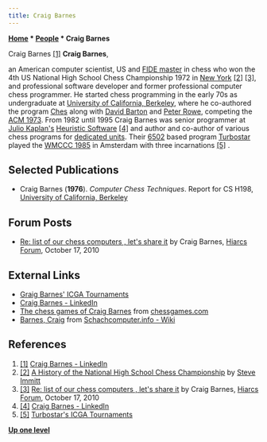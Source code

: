 ```yaml
---
title: Craig Barnes
---
```

**[Home](Home "Home") * [People](People "People") * Craig Barnes**

[](http://www.linkedin.com/pub/craig-barnes/4/b52/ab) Craig Barnes <a id="cite-note-1" href="#cite-ref-1">[1]</a>
**Craig Barnes**,

an American computer scientist, US and [FIDE master](https://en.wikipedia.org/wiki/FIDE_titles#FIDE_Master_.28FM.29) in chess who won the 4th US National High School Chess Championship 1972 in [New York](https://en.wikipedia.org/wiki/New_York_City) <a id="cite-note-2" href="#cite-ref-2">[2]</a> <a id="cite-note-3" href="#cite-ref-3">[3]</a>, and professional software developer and former professional computer chess programmer. He started chess programming in the early 70s as undergraduate at [University of California, Berkeley](University_of_California,_Berkeley "University of California, Berkeley"), where he co-authored the program [Ches](Ches "Ches") along with [David Barton](index.php?title=David_Barton&action=edit&redlink=1 "David Barton (page does not exist)") and [Peter Rowe](index.php?title=Peter_Rowe&action=edit&redlink=1 "Peter Rowe (page does not exist)"), competing the [ACM 1973](ACM_1973 "ACM 1973"). From 1982 until 1995 Craig Barnes was senior programmer at [Julio Kaplan's](Julio_Kaplan "Julio Kaplan") [Heuristic Software](Heuristic_Software "Heuristic Software") <a id="cite-note-4" href="#cite-ref-4">[4]</a> and author and co-author of various chess programs for [dedicated units](Dedicated_Chess_Computers "Dedicated Chess Computers"). Their [6502](6502 "6502") based program [Turbostar](Turbostar "Turbostar") played the [WMCCC 1985](WMCCC_1985 "WMCCC 1985") in Amsterdam with three incarnations <a id="cite-note-5" href="#cite-ref-5">[5]</a> .

## Selected Publications

- Craig Barnes (**1976**). *Computer Chess Techniques*. Report for CS H198, [University of California, Berkeley](University_of_California,_Berkeley "University of California, Berkeley")

## Forum Posts

- [Re: list of our chess computers , let's share it](http://hiarcs.net/forums/viewtopic.php?t=204&start=34) by Craig Barnes, [Hiarcs Forum](Computer_Chess_Forums "Computer Chess Forums"), October 17, 2010

## External Links

- [Graig Barnes' ICGA Tournaments](https://www.game-ai-forum.org/icga-tournaments/person.php?id=471)
- [Craig Barnes - LinkedIn](http://www.linkedin.com/pub/craig-barnes/4/b52/ab)
- [The chess games of Craig Barnes](http://www.chessgames.com/player/craig_barnes.html) from [chessgames.com](http://www.chessgames.com/index.html)
- [Barnes, Craig](http://www.schach-computer.info/wiki/index.php/Barnes,_Craig) from [Schachcomputer.info - Wiki](http://www.schach-computer.info/wiki/index.php/Hauptseite_En)

## References

1. <a id="cite-ref-1" href="#cite-note-1">[1]</a> [Craig Barnes - LinkedIn](http://www.linkedin.com/pub/craig-barnes/4/b52/ab)
1. <a id="cite-ref-2" href="#cite-note-2">[2]</a> [A History of the National High School Chess Championship](http://www.nystar.com/chesscenter/hsstory.htm) by [Steve Immitt](http://www.anusha.com/immitt.htm)
1. <a id="cite-ref-3" href="#cite-note-3">[3]</a> [Re: list of our chess computers , let's share it](http://hiarcs.net/forums/viewtopic.php?t=204&start=34) by Craig Barnes, [Hiarcs Forum](Computer_Chess_Forums "Computer Chess Forums"), October 17, 2010
1. <a id="cite-ref-4" href="#cite-note-4">[4]</a> [Craig Barnes - LinkedIn](http://www.linkedin.com/pub/craig-barnes/4/b52/ab)
1. <a id="cite-ref-5" href="#cite-note-5">[5]</a> [Turbostar's ICGA Tournaments](https://www.game-ai-forum.org/icga-tournaments/program.php?id=493)

**[Up one level](People "People")**

